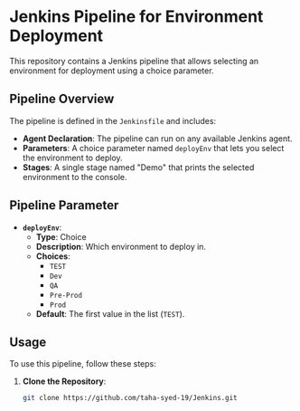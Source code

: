 # Jenkins Pipeline for Environment Deployment

This repository contains a Jenkins pipeline that allows selecting an environment for deployment using a choice parameter.

## Pipeline Overview

The pipeline is defined in the `Jenkinsfile` and includes:

- **Agent Declaration**: The pipeline can run on any available Jenkins agent.
- **Parameters**: A choice parameter named `deployEnv` that lets you select the environment to deploy.
- **Stages**: A single stage named "Demo" that prints the selected environment to the console.

## Pipeline Parameter

- **`deployEnv`**: 
  - **Type**: Choice
  - **Description**: Which environment to deploy in.
  - **Choices**:
    - `TEST`
    - `Dev`
    - `QA`
    - `Pre-Prod`
    - `Prod`
  - **Default**: The first value in the list (`TEST`).

## Usage

To use this pipeline, follow these steps:

1. **Clone the Repository**:
   ```bash
   git clone https://github.com/taha-syed-19/Jenkins.git
